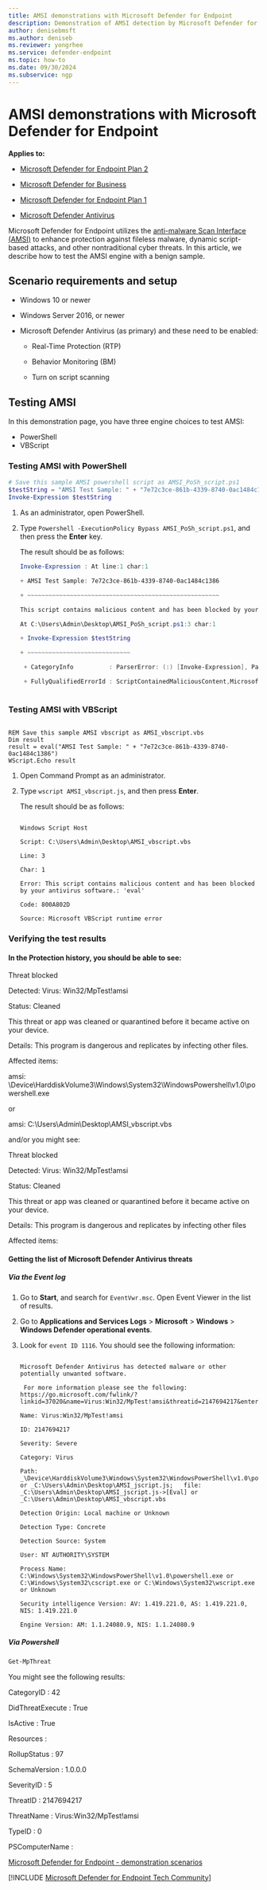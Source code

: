```yaml
---
title: AMSI demonstrations with Microsoft Defender for Endpoint
description: Demonstration of AMSI detection by Microsoft Defender for Endpoint
author: denisebmsft
ms.author: deniseb
ms.reviewer: yongrhee
ms.service: defender-endpoint
ms.topic: how-to
ms.date: 09/30/2024
ms.subservice: ngp
---
```


# AMSI demonstrations with Microsoft Defender for Endpoint

**Applies to:**

- [Microsoft Defender for Endpoint Plan 2](microsoft-defender-endpoint.md)
- [Microsoft Defender for Business](https://www.microsoft.com/security/business/endpoint-security/microsoft-defender-business)
- [Microsoft Defender for Endpoint Plan 1](microsoft-defender-endpoint.md)

- [Microsoft Defender Antivirus](microsoft-defender-antivirus-windows.md)

Microsoft Defender for Endpoint utilizes the [anti-malware Scan Interface (AMSI)](/defender-endpoint/amsi-on-mdav) to enhance protection against fileless malware, dynamic script-based attacks, and other nontraditional cyber threats.  In this article, we describe how to test the AMSI engine with a benign sample.

## Scenario requirements and setup

- Windows 10 or newer

- Windows Server 2016, or newer

- Microsoft Defender Antivirus (as primary) and these need to be enabled:

  - Real-Time Protection (RTP) 
    
  - Behavior Monitoring (BM)  
    
  - Turn on script scanning
    

## Testing AMSI

In this demonstration page, you have three engine choices to test AMSI:

- PowerShell
- VBScript

### Testing AMSI with PowerShell


```powershell
# Save this sample AMSI powershell script as AMSI_PoSh_script.ps1
$testString = "AMSI Test Sample: " + "7e72c3ce-861b-4339-8740-0ac1484c1386" 
Invoke-Expression $testString
```

1. As an administrator, open PowerShell.

2. Type `Powershell -ExecutionPolicy Bypass AMSI_PoSh_script.ps1`, and then press the **Enter** key.

   The result should be as follows:

   ```powershell
   Invoke-Expression : At line:1 char:1

   + AMSI Test Sample: 7e72c3ce-861b-4339-8740-0ac1484c1386

   + ~~~~~~~~~~~~~~~~~~~~~~~~~~~~~~~~~~~~~~~~~~~~~~~~~~~~~~

   This script contains malicious content and has been blocked by your antivirus software.

   At C:\Users\Admin\Desktop\AMSI_PoSh_script.ps1:3 char:1

   + Invoke-Expression $testString

   + ~~~~~~~~~~~~~~~~~~~~~~~~~~~~~

    + CategoryInfo          : ParserError: (:) [Invoke-Expression], ParseException

    + FullyQualifiedErrorId : ScriptContainedMaliciousContent,Microsoft.PowerShell.Commands.InvokeExpressionCommand
    
    ```


### Testing AMSI with VBScript

```vbscript

REM Save this sample AMSI vbscript as AMSI_vbscript.vbs
Dim result 
result = eval("AMSI Test Sample: " + "7e72c3ce-861b-4339-8740-0ac1484c1386")
WScript.Echo result

```

1. Open Command Prompt as an administrator.

2. Type `wscript AMSI_vbscript.js`, and then press **Enter**.

   The result should be as follows:

   ```console

   Windows Script Host

   Script: C:\Users\Admin\Desktop\AMSI_vbscript.vbs

   Line: 3

   Char: 1

   Error: This script contains malicious content and has been blocked by your antivirus software.: 'eval'

   Code: 800A802D

   Source: Microsoft VBScript runtime error

   ```

### Verifying the test results

#### In the Protection history, you should be able to see:

Threat blocked

Detected: Virus: Win32/MpTest!amsi

Status: Cleaned

This threat or app was cleaned or quarantined before it became active on your device.

Details: This program is dangerous and replicates by infecting other files.

Affected items:

amsi: \Device\HarddiskVolume3\Windows\System32\WindowsPowershell\v1.0\powershell.exe

or

amsi: C:\Users\Admin\Desktop\AMSI_vbscript.vbs

and/or you might see:

Threat blocked

Detected: Virus: Win32/MpTest!amsi

Status: Cleaned

This threat or app was cleaned or quarantined before it became active on your device.

Details: This program is dangerous and replicates by infecting other files

Affected items:

#### Getting the list of Microsoft Defender Antivirus threats

##### Via the Event log

1. Go to **Start**, and search for `EventVwr.msc`. Open Event Viewer in the list of results.

2. Go to **Applications and Services Logs** > **Microsoft** > **Windows** > **Windows Defender operational events**.

3. Look for `event ID 1116`. You should see the following information:

   ```console

   Microsoft Defender Antivirus has detected malware or other potentially unwanted software.

    For more information please see the following: https://go.microsoft.com/fwlink/?linkid=37020&name=Virus:Win32/MpTest!amsi&threatid=2147694217&enterprise=0

   Name: Virus:Win32/MpTest!amsi

   ID: 2147694217

   Severity: Severe

   Category: Virus

   Path: _\Device\HarddiskVolume3\Windows\System32\WindowsPowerShell\v1.0\powershell.exe or _C:\Users\Admin\Desktop\AMSI_jscript.js;   file: _C:\Users\Admin\Desktop\AMSI_jscript.js->[Eval] or _C:\Users\Admin\Desktop\AMSI_vbscript.vbs

   Detection Origin: Local machine or Unknown

   Detection Type: Concrete

   Detection Source: System

   User: NT AUTHORITY\SYSTEM

   Process Name: C:\Windows\System32\WindowsPowerShell\v1.0\powershell.exe or C:\Windows\System32\cscript.exe or C:\Windows\System32\wscript.exe or Unknown 

   Security intelligence Version: AV: 1.419.221.0, AS: 1.419.221.0, NIS: 1.419.221.0

   Engine Version: AM: 1.1.24080.9, NIS: 1.1.24080.9

   ```

##### Via Powershell


```powershell
Get-MpThreat
```

You might see the following results:

CategoryID       : 42

DidThreatExecute : True

IsActive         : True

Resources        :

RollupStatus     : 97

SchemaVersion    : 1.0.0.0

SeverityID       : 5

ThreatID         : 2147694217

ThreatName       : Virus:Win32/MpTest!amsi

TypeID           : 0

PSComputerName   :

[Microsoft Defender for Endpoint - demonstration scenarios](defender-endpoint-demonstrations.md)

[!INCLUDE [Microsoft Defender for Endpoint Tech Community](../includes/defender-mde-techcommunity.md)]
